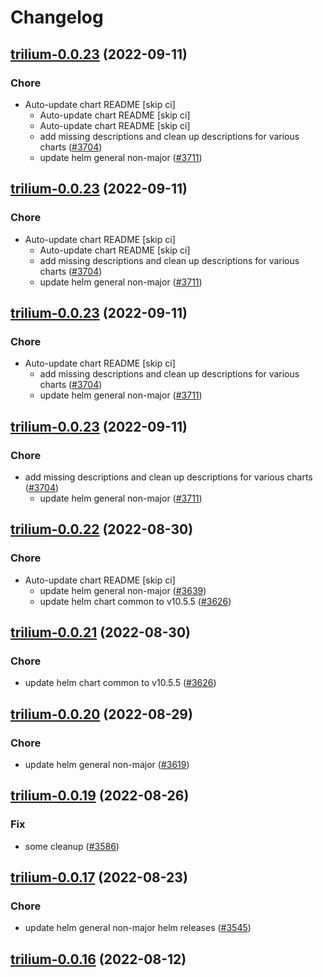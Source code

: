 # Changelog



## [trilium-0.0.23](https://github.com/truecharts/charts/compare/trilium-0.0.22...trilium-0.0.23) (2022-09-11)

### Chore

- Auto-update chart README [skip ci]
  - Auto-update chart README [skip ci]
  - Auto-update chart README [skip ci]
  - add missing descriptions and clean up descriptions for various charts ([#3704](https://github.com/truecharts/charts/issues/3704))
  - update helm general non-major ([#3711](https://github.com/truecharts/charts/issues/3711))




## [trilium-0.0.23](https://github.com/truecharts/charts/compare/trilium-0.0.22...trilium-0.0.23) (2022-09-11)

### Chore

- Auto-update chart README [skip ci]
  - Auto-update chart README [skip ci]
  - add missing descriptions and clean up descriptions for various charts ([#3704](https://github.com/truecharts/charts/issues/3704))
  - update helm general non-major ([#3711](https://github.com/truecharts/charts/issues/3711))




## [trilium-0.0.23](https://github.com/truecharts/charts/compare/trilium-0.0.22...trilium-0.0.23) (2022-09-11)

### Chore

- Auto-update chart README [skip ci]
  - add missing descriptions and clean up descriptions for various charts ([#3704](https://github.com/truecharts/charts/issues/3704))
  - update helm general non-major ([#3711](https://github.com/truecharts/charts/issues/3711))




## [trilium-0.0.23](https://github.com/truecharts/charts/compare/trilium-0.0.22...trilium-0.0.23) (2022-09-11)

### Chore

- add missing descriptions and clean up descriptions for various charts ([#3704](https://github.com/truecharts/charts/issues/3704))
  - update helm general non-major ([#3711](https://github.com/truecharts/charts/issues/3711))




## [trilium-0.0.22](https://github.com/truecharts/charts/compare/trilium-notes-5.0.30...trilium-0.0.22) (2022-08-30)

### Chore

- Auto-update chart README [skip ci]
  - update helm general non-major ([#3639](https://github.com/truecharts/charts/issues/3639))
  - update helm chart common to v10.5.5 ([#3626](https://github.com/truecharts/charts/issues/3626))




## [trilium-0.0.21](https://github.com/truecharts/charts/compare/trilium-notes-5.0.30...trilium-0.0.21) (2022-08-30)

### Chore

- update helm chart common to v10.5.5 ([#3626](https://github.com/truecharts/charts/issues/3626))




## [trilium-0.0.20](https://github.com/truecharts/charts/compare/trilium-notes-5.0.29...trilium-0.0.20) (2022-08-29)

### Chore

- update helm general non-major ([#3619](https://github.com/truecharts/charts/issues/3619))




## [trilium-0.0.19](https://github.com/truecharts/charts/compare/trilium-0.0.17...trilium-0.0.19) (2022-08-26)

### Fix

- some cleanup ([#3586](https://github.com/truecharts/charts/issues/3586))




## [trilium-0.0.17](https://github.com/truecharts/charts/compare/trilium-notes-5.0.27...trilium-0.0.17) (2022-08-23)

### Chore

- update helm general non-major helm releases ([#3545](https://github.com/truecharts/charts/issues/3545))




## [trilium-0.0.16](https://github.com/truecharts/charts/compare/trilium-notes-5.0.26...trilium-0.0.16) (2022-08-12)

